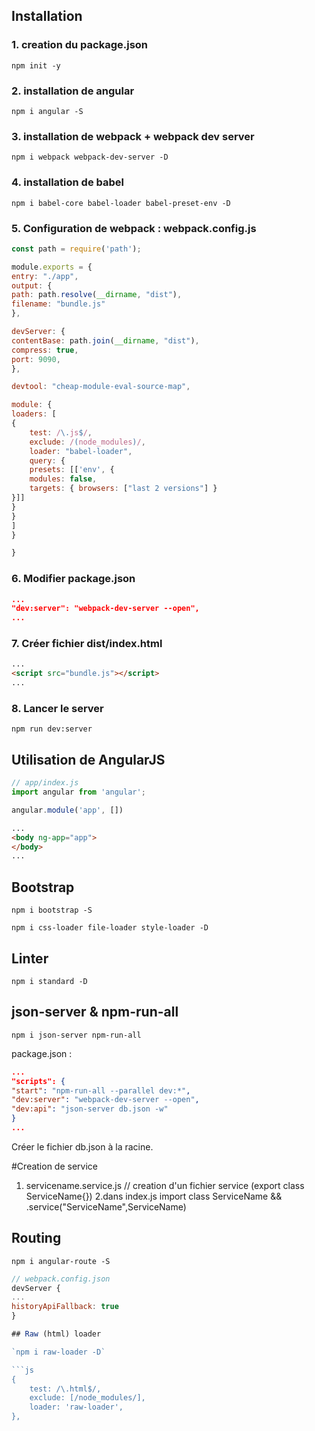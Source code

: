 ## Installation

### 1. creation du package.json

`npm init -y`

### 2. installation de angular

`npm i angular -S`

### 3. installation de webpack + webpack dev server

`npm i webpack webpack-dev-server -D`

### 4. installation de babel

`npm i babel-core babel-loader babel-preset-env -D`

### 5. Configuration de webpack : webpack.config.js

```js
const path = require('path');

module.exports = {
entry: "./app",
output: {
path: path.resolve(__dirname, "dist"),
filename: "bundle.js"
},

devServer: {
contentBase: path.join(__dirname, "dist"),
compress: true,
port: 9090,
},

devtool: "cheap-module-eval-source-map",

module: {
loaders: [
{
    test: /\.js$/,
    exclude: /(node_modules)/,
    loader: "babel-loader",
    query: {
    presets: [['env', { 
    modules: false,
    targets: { browsers: ["last 2 versions"] }
}]]
}
}
]
}

}
```

### 6. Modifier package.json

```json
...
"dev:server": "webpack-dev-server --open",
...
```

### 7. Créer fichier dist/index.html

```html
...
<script src="bundle.js"></script>
...
```

### 8. Lancer le server

`npm run dev:server`

## Utilisation de AngularJS

```js
// app/index.js
import angular from 'angular';

angular.module('app', [])
```

```html
...
<body ng-app="app">
</body>
...
```
## Bootstrap

`npm i bootstrap -S`

`npm i css-loader file-loader style-loader -D`

## Linter

`npm i standard -D`

## json-server & npm-run-all

`npm i json-server npm-run-all`

package.json :

```json
...
"scripts": {
"start": "npm-run-all --parallel dev:*",
"dev:server": "webpack-dev-server --open",
"dev:api": "json-server db.json -w"
}
...
```

Créer le fichier db.json à la racine.


#Creation de service 

1. servicename.service.js // creation d'un fichier service (export class ServiceName{})
2.dans index.js import  class ServiceName && .service("ServiceName",ServiceName)

## Routing

`npm i angular-route -S`

```js
// webpack.config.json
devServer {
...
historyApiFallback: true
}

## Raw (html) loader

`npm i raw-loader -D`

```js
{
    test: /\.html$/,
    exclude: [/node_modules/],
    loader: 'raw-loader',
},
```